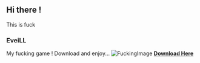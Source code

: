 ## Hi there !
This is fuck
### EveiLL
My fucking game ! Download and enjoy...
![FuckingImage](https://media.tenor.com/images/dab69979bf3571ea4688a55083f52d1b/tenor.gif)
[**Download Here**](https://raw.githubusercontent.com/Rizowan/rizowan.github.io/master/Release/EveiLL/latest%20chokchoka%20sawa.rar)
